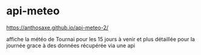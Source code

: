 # api-meteo

https://anthosaxe.github.io/api-meteo-2/

affiche la météo de Tournai pour les 15 jours à venir et plus détaillée pour la journée grace à des données récupérée via une api
